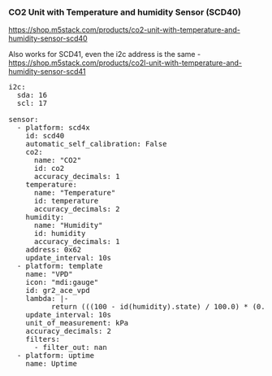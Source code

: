 ### CO2 Unit with Temperature and humidity Sensor (SCD40)

https://shop.m5stack.com/products/co2-unit-with-temperature-and-humidity-sensor-scd40

Also works for SCD41, even the i2c address is the same - https://shop.m5stack.com/products/co2l-unit-with-temperature-and-humidity-sensor-scd41

<pre>
i2c:
  sda: 16
  scl: 17

sensor:
  - platform: scd4x
    id: scd40
    automatic_self_calibration: False
    co2:
      name: "CO2"
      id: co2
      accuracy_decimals: 1
    temperature:
      name: "Temperature"
      id: temperature
      accuracy_decimals: 2
    humidity:
      name: "Humidity"
      id: humidity
      accuracy_decimals: 1
    address: 0x62
    update_interval: 10s
  - platform: template
    name: "VPD"
    icon: "mdi:gauge"
    id: gr2_ace_vpd
    lambda: |-
          return (((100 - id(humidity).state) / 100.0) * (0.6108 * exp((17.27 * id(temperature).state) / (id(temperature).state + 237.3))));
    update_interval: 10s
    unit_of_measurement: kPa
    accuracy_decimals: 2
    filters:
      - filter_out: nan
  - platform: uptime
    name: Uptime
</pre>
